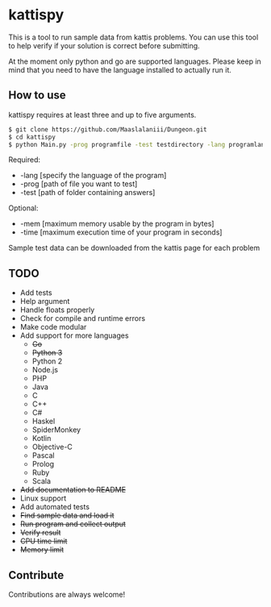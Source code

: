 # kattispy
This is a tool to run sample data from kattis problems. You can use this tool to help verify if your solution is correct before submitting.

At the moment only python and go are supported languages. Please keep in mind that you need to have the language installed to actually run it.

## How to use
kattispy requires at least three and up to five arguments.

```bash
$ git clone https://github.com/Maaslalaniii/Dungeon.git
$ cd kattispy
$ python Main.py -prog programfile -test testdirectory -lang programlanguage
```

Required:

* -lang [specify the language of the program]
* -prog [path of file you want to test] 
* -test [path of folder containing answers]

Optional:

* -mem [maximum memory usable by the program in bytes]
* -time [maximum execution time of your program in seconds]

Sample test data can be downloaded from the kattis page for each problem



## TODO
* Add tests
* Help argument
* Handle floats properly
* Check for compile and runtime errors
* Make code modular
* Add support for more languages
  * ~~Go~~
  * ~~Python 3~~
  * Python 2
  * Node.js
  * PHP
  * Java
  * C
  * C++
  * C#
  * Haskel
  * SpiderMonkey
  * Kotlin
  * Objective-C
  * Pascal
  * Prolog
  * Ruby
  * Scala
* ~~Add documentation to README~~
* Linux support
* Add automated tests
* ~~Find sample data and load it~~
* ~~Run program and collect output~~
* ~~Verify result~~
* ~~CPU time limit~~
* ~~Memory limit~~

## Contribute
Contributions are always welcome!
